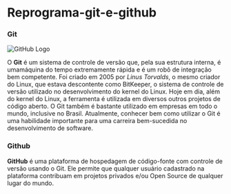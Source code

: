 # Reprograma-git-e-github

### Git

![GitHub Logo](https://media.giphy.com/media/du3J3cXyzhj75IOgvA/giphy.gif)

O **Git** é um sistema de controle de versão que, pela sua estrutura interna, é
umamáquina do tempo extremamente rápida e é um robô de integração bem
competente.
Foi criado em 2005 por _Linus Torvalds_, o mesmo criador do Linux, que
estava descontente como BitKeeper, o sistema de controle de versão utilizado
no desenvolvimento do kernel do Linux.
Hoje em dia, além do kernel do Linux, a ferramenta é utilizada em diversos
outros projetos de código aberto. O Git também é bastante utilizado em
empresas em todo o mundo, inclusive no Brasil.
Atualmente, conhecer bem como utilizar o Git é uma habilidade importante
para uma carreira bem-sucedida no desenvolvimento de software.


### Github

**GitHub** é uma plataforma de hospedagem de código-fonte com controle de versão usando o Git. Ele permite que qualquer usuário cadastrado na plataforma contribuam em projetos privados e/ou Open Source de qualquer lugar do mundo.
